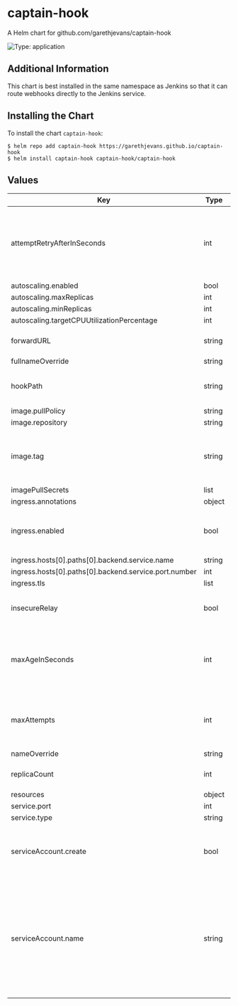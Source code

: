 # captain-hook

A Helm chart for github.com/garethjevans/captain-hook

![Type: application](https://img.shields.io/badge/Type-application-informational?style=flat-square)

## Additional Information

This chart is best installed in the same namespace as Jenkins so that it can route webhooks directly
to the Jenkins service.

## Installing the Chart

To install the chart `captain-hook`:

```console
$ helm repo add captain-hook https://garethjevans.github.io/captain-hook
$ helm install captain-hook captain-hook/captain-hook
```

## Values

| Key | Type | Default | Description |
|-----|------|---------|-------------|
| attemptRetryAfterInSeconds | int | `60` | Number of seconds the next retry should not be attempted before |
| autoscaling.enabled | bool | `false` |  |
| autoscaling.maxReplicas | int | `100` |  |
| autoscaling.minReplicas | int | `1` |  |
| autoscaling.targetCPUUtilizationPercentage | int | `80` |  |
| forwardURL | string | `"http://jenkins:8080/github-webhook/"` | Url to send all webhook events to |
| fullnameOverride | string | `""` |  |
| hookPath | string | `"/hook"` | Path to listen for webhook events on |
| image.pullPolicy | string | `"IfNotPresent"` |  |
| image.repository | string | `"garethjevans/captain-hook"` |  |
| image.tag | string | `""` | Overrides the image tag whose default is the chart appVersion. |
| imagePullSecrets | list | `[]` |  |
| ingress.annotations | object | `{}` |  |
| ingress.enabled | bool | `true` | Create an ingress resource for this service |
| ingress.hosts[0].paths[0].backend.service.name | string | `"captain-hook"` |  |
| ingress.hosts[0].paths[0].backend.service.port.number | int | `8080` |  |
| ingress.tls | list | `[]` |  |
| insecureRelay | bool | `false` | Should we relay to insecure tls endpoints |
| maxAgeInSeconds | int | `3600` | Maximum age in seconds a successful webhook should be live for |
| maxAttempts | int | `10` | Maximum number of times this webhook should be attempted |
| nameOverride | string | `""` |  |
| replicaCount | int | `1` | Number of replicas to run |
| resources | object | `{}` |  |
| service.port | int | `8080` |  |
| service.type | string | `"ClusterIP"` |  |
| serviceAccount.create | bool | `true` | Specifies whether a service account should be created |
| serviceAccount.name | string | `""` | The name of the service account to use. If not set and create is true, a name is generated using the fullname template |
